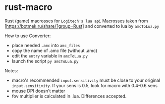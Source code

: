 # rust-macro
Rust (game) macrosses for `Logitech's lua api`
Macrosses taken from [https://botmek.ru/share/?group=Rust] and converted to lua by `amcToLua.py`

How to use Converter:
- place needed `.amc` into `amc_files`
- copy the name of .amc file (without .amc)
- edit the `entry` variable in `amcToLua.py`
- launch the script `py amcToLua.py`

Notes: 
- macro's recommended `input.sensitivity` must be close to your original `input.sensitivity`. If your sens is 0.5, look for macro with 0.4-0.6 sens
- mouse DPI doesn't matter
- fov multiplier is calculated in .lua. Differences accepted.
